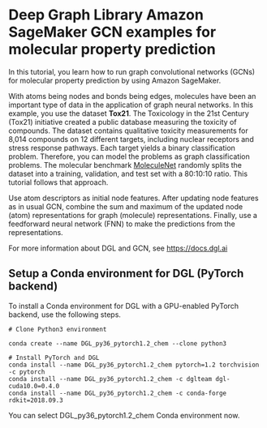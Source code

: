 # Deep Graph Library Amazon SageMaker GCN examples for molecular property prediction

In this tutorial, you learn how to run graph convolutional networks (GCNs) for molecular property prediction by using Amazon SageMaker.

With atoms being nodes and bonds being edges, molecules have been an important type of data in the application of 
graph neural networks. In this example, you use the dataset **Tox21**. The 
Toxicology in the 21st Century (Tox21) initiative created a public database measuring the toxicity of compounds. The 
dataset contains qualitative toxicity measurements for 8,014 compounds on 12 different targets, including nuclear 
receptors and stress response pathways. Each target yields a binary classification problem. Therefore, you can model the 
problems as graph classification problems. The molecular benchmark [MoleculeNet](http://moleculenet.ai/) randomly splits the dataset into a training, validation, 
and test set with a 80:10:10 ratio. This tutorial follows that approach.

Use atom descriptors as initial node features. After updating node features as in usual GCN, combine the sum and
maximum of the updated node (atom) representations for graph (molecule) representations. Finally, use a 
feedforward neural network (FNN) to make the predictions from the representations.

For more information about DGL and GCN, see https://docs.dgl.ai

## Setup a Conda environment for DGL (PyTorch backend)

To install a Conda environment for DGL with a GPU-enabled PyTorch backend, use the following steps.
```
# Clone Python3 environment

conda create --name DGL_py36_pytorch1.2_chem --clone python3

# Install PyTorch and DGL
conda install --name DGL_py36_pytorch1.2_chem pytorch=1.2 torchvision -c pytorch
conda install --name DGL_py36_pytorch1.2_chem -c dglteam dgl-cuda10.0=0.4.0
conda install --name DGL_py36_pytorch1.2_chem -c conda-forge rdkit=2018.09.3
```
You can select DGL_py36_pytorch1.2_chem Conda environment now.

